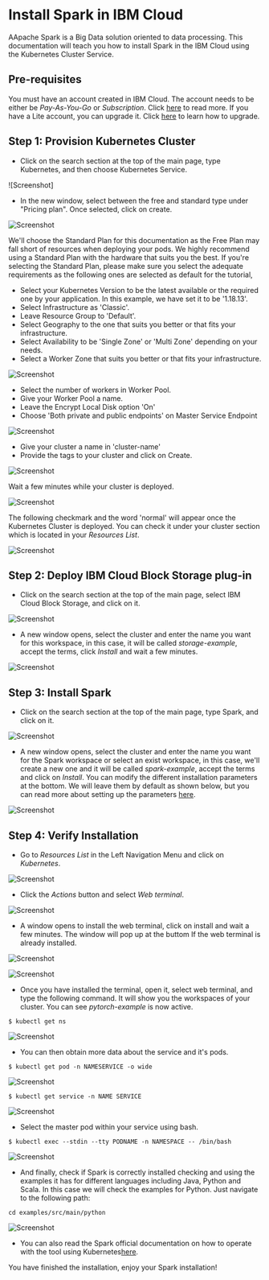 # Install Spark in IBM Cloud

AApache Spark is a Big Data solution oriented to data processing. This documentation will teach you how to install Spark in the IBM Cloud using the Kubernetes Cluster Service.

## Pre-requisites

You must have an account created in IBM Cloud. The account needs to be either be *Pay-As-You-Go* or *Subscription*. Click [here](https://cloud.ibm.com/docs/account?topic=account-accounts "here") to read more.
If you have a Lite account, you can upgrade it. Click [here](https://cloud.ibm.com/docs/account?topic=account-account-getting-started#account-gs-upgrade "here") to learn how to upgrade.

## Step 1: Provision Kubernetes Cluster

* Click on the search section at the top of the main page, type Kubernetes, and then choose Kubernetes Service.

![Screenshot][](Kubernetes1.PNG)

* In the new window, select between the free and standard type under "Pricing plan". Once selected, click on create.

![Screenshot](KubernetesPaid1.PNG)

We'll choose the Standard Plan for this documentation as the Free Plan may fall short of resources when deploying your pods. We highly recommend using a Standard Plan with the hardware that suits you the best. If you're selecting the Standard Plan, please make sure you select the adequate requirements as the following ones are selected as default for the tutorial,

* Select your Kubernetes Version to be the latest available or the required one by your application. In this example, we have set it to be '1.18.13'.
* Select Infrastructure as 'Classic'.
* Leave Resource Group to 'Default'.
* Select Geography to the one that suits you better or that fits your infrastructure.
* Select Availability to be 'Single Zone' or 'Multi Zone' depending on your needs.
* Select a Worker Zone that suits you better or that fits your infrastructure.

![Screenshot](KubernetesPaid2.PNG)

* Select the number of workers in Worker Pool.
* Give your Worker Pool a name.
* Leave the Encrypt Local Disk option 'On'
* Choose 'Both private and public endpoints' on Master Service Endpoint

![Screenshot](KubernetesPaid4.PNG)

* Give your cluster a name in 'cluster-name'
* Provide the tags to your cluster and click on Create.

![Screenshot](KubernetesPaid5.PNG)

Wait a few minutes while your cluster is deployed.

![Screenshot](KubernetesPaid3.PNG)

The following checkmark and the word 'normal' will appear once the Kubernetes Cluster is deployed. You can check it under your cluster section which is located in your *Resources List*.

![Screenshot](KubernetesPaid6.PNG)


## Step 2:  Deploy IBM Cloud Block Storage plug-in

* Click on the search section at the top of the main page, select IBM Cloud Block Storage, and click on it.

![Screenshot](StoragePaid1.PNG)

* A new window opens, select the cluster and enter the name you want for this workspace, in this case, it will be called _storage-example_, accept the terms, click *Install* and wait a few minutes.

![Screenshot](StoragePaid2.PNG)


## Step 3: Install Spark

* Click on the search section at the top of the main page, type Spark, and click on it.

![Screenshot](Spark1.PNG)

* A new window opens, select the cluster and enter the name you want for the Spark workspace or select an exist workspace, in this case, we'll create a new one and it will be called _spark-example_, accept the terms and click on *Install*. You can modify the different installation parameters at the bottom. We will leave them by default as shown below, but you can read more about setting up the parameters [here](https://cloud.ibm.com/catalog/content/spark#about "here").

![Screenshot](Spark2.PNG)


## Step 4: Verify Installation

* Go to *Resources List* in the Left Navigation Menu and click on *Kubernetes*.

![Screenshot](test1.png)

* Click the *Actions* button and select *Web terminal*.

![Screenshot](test2.PNG)

* A window opens to install the web terminal, click on install and wait a few minutes. The window will pop up at the buttom If the web terminal is already installed.

![Screenshot](test3.PNG)

![Screenshot](test7.PNG)

* Once you have installed the terminal, open it, select web terminal, and type the following command. It will show you the workspaces of your cluster. You can see *pytorch-example* is now active.

`$ kubectl get ns`

![Screenshot](testspark1.PNG)

* You can then obtain more data about the service and it's pods.

`$ kubectl get pod -n NAMESERVICE -o wide`

![Screenshot](testspark2.PNG)

`$ kubectl get service -n NAME SERVICE`

![Screenshot](testspark3.PNG)

* Select the master pod within your service using bash.

`$ kubectl exec --stdin --tty PODNAME -n NAMESPACE -- /bin/bash`

![Screenshot](testspark4.PNG)

* And finally, check if Spark is correctly installed checking and using the examples it has for different languages including Java, Python and Scala. In this case we will check the examples for Python. Just navigate to the following path:

`cd examples/src/main/python `

![Screenshot](testspark5.PNG)

* You can also read the Spark official documentation on how to operate with the tool using Kubernetes[here](https://spark.apache.org/docs/latest/running-on-kubernetes.html "here").

You have finished the installation, enjoy your Spark installation!

